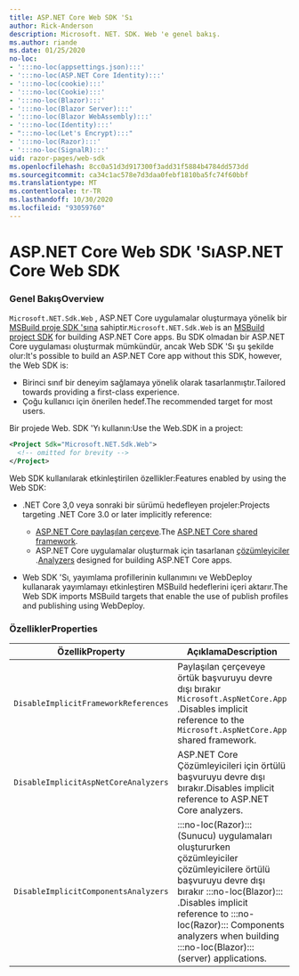 ```yaml
---
title: ASP.NET Core Web SDK 'Sı
author: Rick-Anderson
description: Microsoft. NET. SDK. Web 'e genel bakış.
ms.author: riande
ms.date: 01/25/2020
no-loc:
- ':::no-loc(appsettings.json):::'
- ':::no-loc(ASP.NET Core Identity):::'
- ':::no-loc(cookie):::'
- ':::no-loc(Cookie):::'
- ':::no-loc(Blazor):::'
- ':::no-loc(Blazor Server):::'
- ':::no-loc(Blazor WebAssembly):::'
- ':::no-loc(Identity):::'
- ":::no-loc(Let's Encrypt):::"
- ':::no-loc(Razor):::'
- ':::no-loc(SignalR):::'
uid: razor-pages/web-sdk
ms.openlocfilehash: 8cc0a51d3d917300f3add31f5884b4784dd573dd
ms.sourcegitcommit: ca34c1ac578e7d3daa0febf1810ba5fc74f60bbf
ms.translationtype: MT
ms.contentlocale: tr-TR
ms.lasthandoff: 10/30/2020
ms.locfileid: "93059760"
---
```

# <a name="aspnet-core-web-sdk"></a><span data-ttu-id="a44ff-103">ASP.NET Core Web SDK 'Sı</span><span class="sxs-lookup"><span data-stu-id="a44ff-103">ASP.NET Core Web SDK</span></span>

### <a name="overview"></a><span data-ttu-id="a44ff-104">Genel Bakış</span><span class="sxs-lookup"><span data-stu-id="a44ff-104">Overview</span></span>

<span data-ttu-id="a44ff-105">`Microsoft.NET.Sdk.Web` , ASP.NET Core uygulamalar oluşturmaya yönelik bir [MSBuild proje SDK 'sına](/visualstudio/msbuild/how-to-use-project-sdk) sahiptir.</span><span class="sxs-lookup"><span data-stu-id="a44ff-105">`Microsoft.NET.Sdk.Web` is an [MSBuild project SDK](/visualstudio/msbuild/how-to-use-project-sdk) for building ASP.NET Core apps.</span></span> <span data-ttu-id="a44ff-106">Bu SDK olmadan bir ASP.NET Core uygulaması oluşturmak mümkündür, ancak Web SDK 'Sı şu şekilde olur:</span><span class="sxs-lookup"><span data-stu-id="a44ff-106">It's possible to build an ASP.NET Core app without this SDK, however, the Web SDK is:</span></span>

* <span data-ttu-id="a44ff-107">Birinci sınıf bir deneyim sağlamaya yönelik olarak tasarlanmıştır.</span><span class="sxs-lookup"><span data-stu-id="a44ff-107">Tailored towards providing a first-class experience.</span></span>
* <span data-ttu-id="a44ff-108">Çoğu kullanıcı için önerilen hedef.</span><span class="sxs-lookup"><span data-stu-id="a44ff-108">The recommended target for most users.</span></span>

<span data-ttu-id="a44ff-109">Bir projede Web. SDK 'Yı kullanın:</span><span class="sxs-lookup"><span data-stu-id="a44ff-109">Use the Web.SDK in a project:</span></span>

  ```xml
  <Project Sdk="Microsoft.NET.Sdk.Web">
    <!-- omitted for brevity -->
  </Project>
  ```

<span data-ttu-id="a44ff-110">Web SDK kullanılarak etkinleştirilen özellikler:</span><span class="sxs-lookup"><span data-stu-id="a44ff-110">Features enabled by using the Web SDK:</span></span>

* <span data-ttu-id="a44ff-111">.NET Core 3,0 veya sonraki bir sürümü hedefleyen projeler:</span><span class="sxs-lookup"><span data-stu-id="a44ff-111">Projects targeting .NET Core 3.0 or later implicitly reference:</span></span>

  * <span data-ttu-id="a44ff-112">[ASP.NET Core paylaşılan çerçeve](xref:fundamentals/metapackage-app).</span><span class="sxs-lookup"><span data-stu-id="a44ff-112">The [ASP.NET Core shared framework](xref:fundamentals/metapackage-app).</span></span>
  * <span data-ttu-id="a44ff-113">ASP.NET Core uygulamalar oluşturmak için tasarlanan [çözümleyiciler](/visualstudio/extensibility/getting-started-with-roslyn-analyzers) .</span><span class="sxs-lookup"><span data-stu-id="a44ff-113">[Analyzers](/visualstudio/extensibility/getting-started-with-roslyn-analyzers) designed for building ASP.NET Core apps.</span></span>
* <span data-ttu-id="a44ff-114">Web SDK 'Sı, yayımlama profillerinin kullanımını ve WebDeploy kullanarak yayımlamayı etkinleştiren MSBuild hedeflerini içeri aktarır.</span><span class="sxs-lookup"><span data-stu-id="a44ff-114">The Web SDK imports MSBuild targets that enable the use of publish profiles and publishing using WebDeploy.</span></span>

### <a name="properties"></a><span data-ttu-id="a44ff-115">Özellikler</span><span class="sxs-lookup"><span data-stu-id="a44ff-115">Properties</span></span>

| <span data-ttu-id="a44ff-116">Özellik</span><span class="sxs-lookup"><span data-stu-id="a44ff-116">Property</span></span> | <span data-ttu-id="a44ff-117">Açıklama</span><span class="sxs-lookup"><span data-stu-id="a44ff-117">Description</span></span> |
| -------- | ----------- |
| `DisableImplicitFrameworkReferences` | <span data-ttu-id="a44ff-118">Paylaşılan çerçeveye örtük başvuruyu devre dışı bırakır `Microsoft.AspNetCore.App` .</span><span class="sxs-lookup"><span data-stu-id="a44ff-118">Disables implicit reference to the `Microsoft.AspNetCore.App` shared framework.</span></span> |
| `DisableImplicitAspNetCoreAnalyzers` | <span data-ttu-id="a44ff-119">ASP.NET Core Çözümleyicileri için örtülü başvuruyu devre dışı bırakır.</span><span class="sxs-lookup"><span data-stu-id="a44ff-119">Disables implicit reference to ASP.NET Core analyzers.</span></span> |
| `DisableImplicitComponentsAnalyzers` | <span data-ttu-id="a44ff-120">:::no-loc(Razor):::(Sunucu) uygulamaları oluştururken çözümleyiciler çözümleyicilere örtülü başvuruyu devre dışı bırakır :::no-loc(Blazor)::: .</span><span class="sxs-lookup"><span data-stu-id="a44ff-120">Disables implicit reference to :::no-loc(Razor)::: Components analyzers when building :::no-loc(Blazor)::: (server) applications.</span></span> |